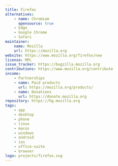 ```yaml
---
title: Firefox
alternatives:
    - name: Chromium
      opensource: true
    - Edge
    - Google Chrome
    - Safari
maintainer:
    name: Mozilla
    url: https://mozilla.org
website: https://www.mozilla.org/firefox/new
license: MPL
issue_tracker: https://bugzilla.mozilla.org
contributions: https://www.mozilla.org/contribute
income:
    - Partnerships
    - name: Paid products
      url: https://mozilla.org/products/
    - name: Donations
      url: https://donate.mozilla.org
repository: https://hg.mozilla.org
tags:
    - app
    - desktop
    - phone
    - linux
    - macos
    - windows
    - android
    - ios
    - office-suite
    - browser
logo: projects/firefox.svg
---
```

